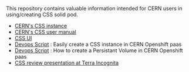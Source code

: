 
This repository contains valuable information intended for CERN users in using/creating CSS solid pod. 

 - [CERN's CSS instance](https://cern-test-css.app.cern.ch)
 - [CERN's CSS user manual](./manual/readme.md)
 - [CSS UI](./manual/ui.md)
 - [Devops Script](./devops/create_app.sh) : Easily create a CSS instance in CERN Openshift paas
 - [Devops Script](./devops/create_persistant_volume.md) : How to create a Persistant Volume in CERN Openshift paas
 - [CSS review presentation at Terra Incognita](https://codimd.web.cern.ch/p/2cJoWzYaS#)
